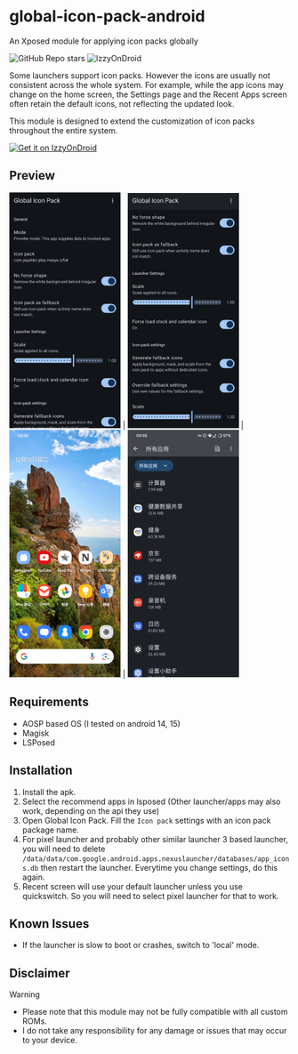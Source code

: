 # global-icon-pack-android
An Xposed module for applying icon packs globally

![GitHub Repo stars](https://img.shields.io/github/stars/RichardLuo0/global-icon-pack-android?style=for-the-badge&color=%23FF9800)
![IzzyOnDroid](https://img.shields.io/endpoint?url=https://apt.izzysoft.de/fdroid/api/v1/shield/com.richardluo.globalIconPack&style=for-the-badge&color=%234CAF50)

Some launchers support icon packs. However the icons are usually not consistent across the whole system. For example, while the app icons may change on the home screen, the Settings page and the Recent Apps screen often retain the default icons, not reflecting the updated look.

This module is designed to extend the customization of icon packs throughout the entire system.

[<img src="https://gitlab.com/IzzyOnDroid/repo/-/raw/master/assets/IzzyOnDroid.png" alt="Get it on IzzyOnDroid" height="80">](https://apt.izzysoft.de/fdroid/index/apk/com.richardluo.globalIconPack)

## Preview
<img src="metadata/en-US/images/phoneScreenshots/1.png" width="200" /> |
<img src="metadata/en-US/images/phoneScreenshots/2.png" width="200" /> |
<img src="metadata/en-US/images/phoneScreenshots/3.png" width="200" /> |
<img src="metadata/en-US/images/phoneScreenshots/4.png" width="200" />

## Requirements
* AOSP based OS (I tested on android 14, 15)
* Magisk
* LSPosed

## Installation
1. Install the apk. 
2. Select the recommend apps in lsposed (Other launcher/apps may also work, depending on the api they use)
3. Open Global Icon Pack. Fill the `Icon pack` settings with an icon pack package name.
4. For pixel launcher and probably other similar launcher 3 based launcher, you will need to delete `/data/data/com.google.android.apps.nexuslauncher/databases/app_icons.db` then restart the launcher. Everytime you change settings, do this again.
5. Recent screen will use your default launcher unless you use quickswitch. So you will need to select pixel launcher for that to work.

## Known Issues
* If the launcher is slow to boot or crashes, switch to 'local' mode.

## Disclaimer
> [!WARNING]
> * Please note that this module may not be fully compatible with all custom ROMs. 
> * I do not take any responsibility for any damage or issues that may occur to your device.